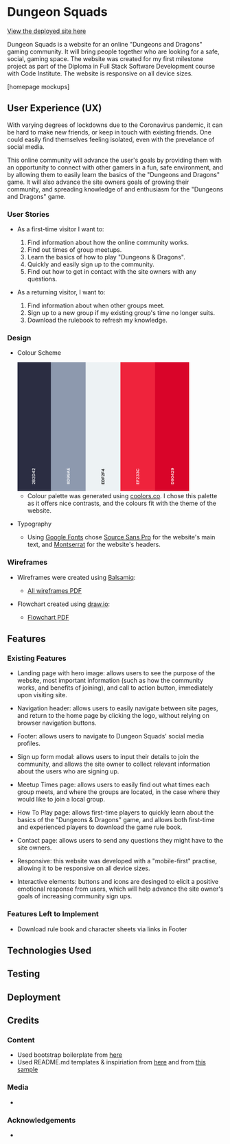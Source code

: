 # Dungeon Squads

[View the deployed site here](https://pages.github.com)

Dungeon Squads is a website for an online "Dungeons and Dragons" gaming community. It will bring people together who are looking for a safe, social, gaming space.
The website was created for my first milestone project as part of the Diploma in Full Stack Software Development course with Code Institute. The website is responsive on all device sizes.

[homepage mockups]
 
## User Experience (UX)
 
With varying degrees of lockdowns due to the Coronavirus pandemic, it can be hard to make new friends, or keep in touch with existing friends. One could easily find themselves feeling isolated, 
even with the prevelance of social media.

This online community will advance the user's goals by providing them with an opportunity to connect with other gamers in a fun, safe environment, and by allowing them to easily learn the 
basics of the "Dungeons and Dragons" game. It will also advance the site owners goals of growing their community, and spreading knowledge of and enthusiasm for the "Dungeons and Dragons" game.

### User Stories
    
- As a first-time visitor I want to:
    
    1. Find information about how the online community works.
    2. Find out times of group meetups.
    3. Learn the basics of how to play "Dungeons & Dragons". 
    4. Quickly and easily sign up to the community.
    5. Find out how to get in contact with the site owners with any questions.

- As a returning visitor, I want to:
    
    1. Find information about when other groups meet.
    2. Sign up to a new group if my existing group's time no longer suits.
    3. Download the rulebook to refresh my knowledge.

### Design
    
- Colour Scheme

    <img src="/readme-assets/color-palette.png" alt="color palette" style="width:400px;height:300px;">

    - Colour palette was generated using [coolors.co](https://coolors.co/). I chose this palette as it offers nice contrasts, and the colours fit with the theme of the website.

- Typography

    - Using [Google Fonts](https://fonts.google.com/) chose [Source Sans Pro](https://fonts.google.com/specimen/Source+Sans+Pro) for the website's main text, and [Montserrat](https://fonts.google.com/specimen/Montserrat) 
    for the website's headers.

### Wireframes

- Wireframes were created using [Balsamiq](https://balsamiq.com/):

    - [All wireframes PDF](/readme-assets/dungeon-squads-wireframes.pdf)

- Flowchart created using [draw.io](https://app.diagrams.net/):

    - [Flowchart PDF](/readme-assets/dungeons-sitemap.pdf)


## Features

### Existing Features

- Landing page with hero image: allows users to see the purpose of the website, most important information (such as how the community works, and benefits of joining), and call to action button, immediately upon visiting site.

- Navigation header: allows users to easily navigate between site pages, and return to the home page by clicking the logo, without relying on browser navigation buttons.

- Footer: allows users to navigate to Dungeon Squads' social media profiles.

- Sign up form modal: allows users to input their details to join the community, and allows the site owner to collect relevant information about the users who are signing up.

- Meetup Times page: allows users to easily find out what times each group meets, and where the groups are located, in the case where they would like to join a local group.

- How To Play page: allows first-time players to quickly learn about the basics of the "Dungeons & Dragons" game, and allows both first-time and experienced players to download the game rule book.

- Contact page: allows users to send any questions they might have to the site owners.

- Responsive: this website was developed with a "mobile-first" practise, allowing it to be responsive on all device sizes.

- Interactive elements: buttons and icons are desinged to elicit a positive emotional response from users, which will help advance the site owner's goals of increasing community sign ups.

### Features Left to Implement

- Download rule book and character sheets via links in Footer

## Technologies Used



## Testing


## Deployment




## Credits

### Content
- Used bootstrap boilerplate from [here](https://github.com/Eventyret/vscode-bcdn)
- Used README.md templates & inspiriation from [here](https://github.com/Code-Institute-Solutions/readme-template) and from [this sample](https://github.com/Code-Institute-Solutions/SampleREADME)

### Media
- 

### Acknowledgements

- 